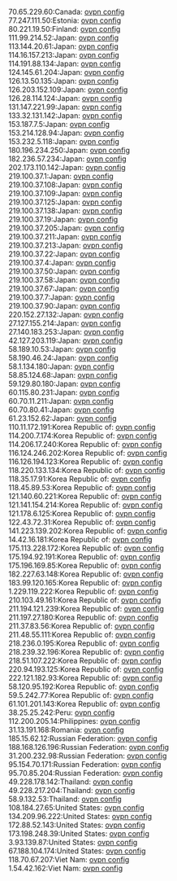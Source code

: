 70.65.229.60:Canada: [ovpn config](vpn/70_65_229_60.ovpn)  
77.247.111.50:Estonia: [ovpn config](vpn/77_247_111_50.ovpn)  
80.221.19.50:Finland: [ovpn config](vpn/80_221_19_50.ovpn)  
111.99.214.52:Japan: [ovpn config](vpn/111_99_214_52.ovpn)  
113.144.20.61:Japan: [ovpn config](vpn/113_144_20_61.ovpn)  
114.16.157.213:Japan: [ovpn config](vpn/114_16_157_213.ovpn)  
114.191.88.134:Japan: [ovpn config](vpn/114_191_88_134.ovpn)  
124.145.61.204:Japan: [ovpn config](vpn/124_145_61_204.ovpn)  
126.13.50.135:Japan: [ovpn config](vpn/126_13_50_135.ovpn)  
126.203.152.109:Japan: [ovpn config](vpn/126_203_152_109.ovpn)  
126.28.114.124:Japan: [ovpn config](vpn/126_28_114_124.ovpn)  
131.147.221.99:Japan: [ovpn config](vpn/131_147_221_99.ovpn)  
133.32.131.142:Japan: [ovpn config](vpn/133_32_131_142.ovpn)  
153.187.7.5:Japan: [ovpn config](vpn/153_187_7_5.ovpn)  
153.214.128.94:Japan: [ovpn config](vpn/153_214_128_94.ovpn)  
153.232.5.118:Japan: [ovpn config](vpn/153_232_5_118.ovpn)  
180.196.234.250:Japan: [ovpn config](vpn/180_196_234_250.ovpn)  
182.236.57.234:Japan: [ovpn config](vpn/182_236_57_234.ovpn)  
202.173.110.142:Japan: [ovpn config](vpn/202_173_110_142.ovpn)  
219.100.37.1:Japan: [ovpn config](vpn/219_100_37_1.ovpn)  
219.100.37.108:Japan: [ovpn config](vpn/219_100_37_108.ovpn)  
219.100.37.109:Japan: [ovpn config](vpn/219_100_37_109.ovpn)  
219.100.37.125:Japan: [ovpn config](vpn/219_100_37_125.ovpn)  
219.100.37.138:Japan: [ovpn config](vpn/219_100_37_138.ovpn)  
219.100.37.19:Japan: [ovpn config](vpn/219_100_37_19.ovpn)  
219.100.37.205:Japan: [ovpn config](vpn/219_100_37_205.ovpn)  
219.100.37.211:Japan: [ovpn config](vpn/219_100_37_211.ovpn)  
219.100.37.213:Japan: [ovpn config](vpn/219_100_37_213.ovpn)  
219.100.37.22:Japan: [ovpn config](vpn/219_100_37_22.ovpn)  
219.100.37.4:Japan: [ovpn config](vpn/219_100_37_4.ovpn)  
219.100.37.50:Japan: [ovpn config](vpn/219_100_37_50.ovpn)  
219.100.37.58:Japan: [ovpn config](vpn/219_100_37_58.ovpn)  
219.100.37.67:Japan: [ovpn config](vpn/219_100_37_67.ovpn)  
219.100.37.7:Japan: [ovpn config](vpn/219_100_37_7.ovpn)  
219.100.37.90:Japan: [ovpn config](vpn/219_100_37_90.ovpn)  
220.152.27.132:Japan: [ovpn config](vpn/220_152_27_132.ovpn)  
27.127.155.214:Japan: [ovpn config](vpn/27_127_155_214.ovpn)  
27.140.183.253:Japan: [ovpn config](vpn/27_140_183_253.ovpn)  
42.127.203.119:Japan: [ovpn config](vpn/42_127_203_119.ovpn)  
58.189.10.53:Japan: [ovpn config](vpn/58_189_10_53.ovpn)  
58.190.46.24:Japan: [ovpn config](vpn/58_190_46_24.ovpn)  
58.1.134.180:Japan: [ovpn config](vpn/58_1_134_180.ovpn)  
58.85.124.68:Japan: [ovpn config](vpn/58_85_124_68.ovpn)  
59.129.80.180:Japan: [ovpn config](vpn/59_129_80_180.ovpn)  
60.115.80.231:Japan: [ovpn config](vpn/60_115_80_231.ovpn)  
60.70.11.211:Japan: [ovpn config](vpn/60_70_11_211.ovpn)  
60.70.80.41:Japan: [ovpn config](vpn/60_70_80_41.ovpn)  
61.23.152.62:Japan: [ovpn config](vpn/61_23_152_62.ovpn)  
110.11.172.191:Korea Republic of: [ovpn config](vpn/110_11_172_191.ovpn)  
114.200.7.174:Korea Republic of: [ovpn config](vpn/114_200_7_174.ovpn)  
114.206.17.240:Korea Republic of: [ovpn config](vpn/114_206_17_240.ovpn)  
116.124.246.202:Korea Republic of: [ovpn config](vpn/116_124_246_202.ovpn)  
116.126.194.123:Korea Republic of: [ovpn config](vpn/116_126_194_123.ovpn)  
118.220.133.134:Korea Republic of: [ovpn config](vpn/118_220_133_134.ovpn)  
118.35.17.91:Korea Republic of: [ovpn config](vpn/118_35_17_91.ovpn)  
118.45.89.53:Korea Republic of: [ovpn config](vpn/118_45_89_53.ovpn)  
121.140.60.221:Korea Republic of: [ovpn config](vpn/121_140_60_221.ovpn)  
121.141.154.214:Korea Republic of: [ovpn config](vpn/121_141_154_214.ovpn)  
121.178.6.125:Korea Republic of: [ovpn config](vpn/121_178_6_125.ovpn)  
122.43.72.31:Korea Republic of: [ovpn config](vpn/122_43_72_31.ovpn)  
141.223.139.202:Korea Republic of: [ovpn config](vpn/141_223_139_202.ovpn)  
14.42.16.181:Korea Republic of: [ovpn config](vpn/14_42_16_181.ovpn)  
175.113.228.172:Korea Republic of: [ovpn config](vpn/175_113_228_172.ovpn)  
175.194.92.191:Korea Republic of: [ovpn config](vpn/175_194_92_191.ovpn)  
175.196.169.85:Korea Republic of: [ovpn config](vpn/175_196_169_85.ovpn)  
182.227.63.148:Korea Republic of: [ovpn config](vpn/182_227_63_148.ovpn)  
183.99.120.165:Korea Republic of: [ovpn config](vpn/183_99_120_165.ovpn)  
1.229.119.222:Korea Republic of: [ovpn config](vpn/1_229_119_222.ovpn)  
210.103.49.161:Korea Republic of: [ovpn config](vpn/210_103_49_161.ovpn)  
211.194.121.239:Korea Republic of: [ovpn config](vpn/211_194_121_239.ovpn)  
211.197.27.180:Korea Republic of: [ovpn config](vpn/211_197_27_180.ovpn)  
211.37.83.56:Korea Republic of: [ovpn config](vpn/211_37_83_56.ovpn)  
211.48.55.111:Korea Republic of: [ovpn config](vpn/211_48_55_111.ovpn)  
218.236.0.195:Korea Republic of: [ovpn config](vpn/218_236_0_195.ovpn)  
218.239.32.196:Korea Republic of: [ovpn config](vpn/218_239_32_196.ovpn)  
218.51.107.222:Korea Republic of: [ovpn config](vpn/218_51_107_222.ovpn)  
220.94.193.125:Korea Republic of: [ovpn config](vpn/220_94_193_125.ovpn)  
222.121.182.93:Korea Republic of: [ovpn config](vpn/222_121_182_93.ovpn)  
58.120.95.192:Korea Republic of: [ovpn config](vpn/58_120_95_192.ovpn)  
59.5.242.77:Korea Republic of: [ovpn config](vpn/59_5_242_77.ovpn)  
61.101.201.143:Korea Republic of: [ovpn config](vpn/61_101_201_143.ovpn)  
38.25.25.242:Peru: [ovpn config](vpn/38_25_25_242.ovpn)  
112.200.205.14:Philippines: [ovpn config](vpn/112_200_205_14.ovpn)  
31.13.191.168:Romania: [ovpn config](vpn/31_13_191_168.ovpn)  
185.15.62.12:Russian Federation: [ovpn config](vpn/185_15_62_12.ovpn)  
188.168.126.196:Russian Federation: [ovpn config](vpn/188_168_126_196.ovpn)  
31.200.232.98:Russian Federation: [ovpn config](vpn/31_200_232_98.ovpn)  
95.154.70.171:Russian Federation: [ovpn config](vpn/95_154_70_171.ovpn)  
95.70.85.204:Russian Federation: [ovpn config](vpn/95_70_85_204.ovpn)  
49.228.178.142:Thailand: [ovpn config](vpn/49_228_178_142.ovpn)  
49.228.217.204:Thailand: [ovpn config](vpn/49_228_217_204.ovpn)  
58.9.132.53:Thailand: [ovpn config](vpn/58_9_132_53.ovpn)  
108.184.27.65:United States: [ovpn config](vpn/108_184_27_65.ovpn)  
134.209.96.222:United States: [ovpn config](vpn/134_209_96_222.ovpn)  
172.88.52.143:United States: [ovpn config](vpn/172_88_52_143.ovpn)  
173.198.248.39:United States: [ovpn config](vpn/173_198_248_39.ovpn)  
3.93.139.87:United States: [ovpn config](vpn/3_93_139_87.ovpn)  
67.188.104.174:United States: [ovpn config](vpn/67_188_104_174.ovpn)  
118.70.67.207:Viet Nam: [ovpn config](vpn/118_70_67_207.ovpn)  
1.54.42.162:Viet Nam: [ovpn config](vpn/1_54_42_162.ovpn)  
